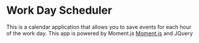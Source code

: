 # Work Day Scheduler

This is a calendar application that allows you to save events for each hour of the work day. This app is powered by Moment.js [Moment.js](https://momentjs.com/) and JQuery


